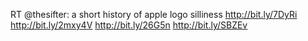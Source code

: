 <!--
id: 204714171
link: http://kevinisom.info/post/204714171/rt-thesifter-a-short-history-of-apple-logo
slug: rt-thesifter-a-short-history-of-apple-logo
date: Mon Oct 05 2009 15:43:31 GMT+1300 (NZDT)
raw: {"blog_name":"kevinisom","id":204714171,"post_url":"http://kevinisom.info/post/204714171/rt-thesifter-a-short-history-of-apple-logo","slug":"rt-thesifter-a-short-history-of-apple-logo","type":"text","date":"2009-10-05 02:43:31 GMT","timestamp":1254710611,"state":"published","format":"html","reblog_key":"Y3gGj6Xb","tags":[],"short_url":"http://tmblr.co/Zw68YyCCx2x","highlighted":[],"feed_item":"http://twitter.com/kev_nz/statuses/4618433654","from_feed_id":"650289","note_count":0,"title":null,"body":"<p>RT @thesifter: a short history of apple logo silliness <a href=\"http://bit.ly/7DyRi\" target=\"_blank\">http://bit.ly/7DyRi</a> <a href=\"http://bit.ly/2mxy4V\" target=\"_blank\">http://bit.ly/2mxy4V</a> <a href=\"http://bit.ly/26G5n\" target=\"_blank\">http://bit.ly/26G5n</a> <a href=\"http://bit.ly/SBZEv\" target=\"_blank\">http://bit.ly/SBZEv</a></p>"}
publish: 2009-10-05
tags: 
title: null
-->


RT @thesifter: a short history of apple logo silliness
<http://bit.ly/7DyRi> <http://bit.ly/2mxy4V> <http://bit.ly/26G5n>
<http://bit.ly/SBZEv>


